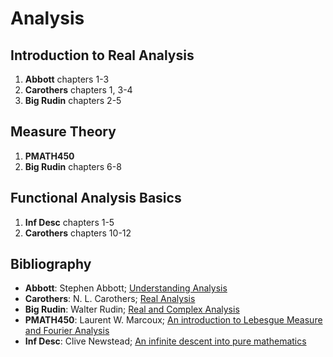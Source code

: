 # Analysis

## Introduction to Real Analysis
1. **Abbott** chapters 1-3
2. **Carothers** chapters 1, 3-4
3. **Big Rudin** chapters 2-5

## Measure Theory
1. **PMATH450**
2. **Big Rudin** chapters 6-8

## Functional Analysis Basics
1. **Inf Desc** chapters 1-5
2. **Carothers** chapters 10-12 

## Bibliography
* **Abbott**: Stephen Abbott; [Understanding Analysis](http://ndl.ethernet.edu.et/bitstream/123456789/88631/1/2015_Book_UnderstandingAnalysis.pdf)
* **Carothers**: N. L. Carothers; [Real Analysis](https://s2pnd-matematika.fkip.unpatti.ac.id/wp-content/uploads/2019/03/N.-L.-Carothers-Real-analysis-Cambridge-University-Press-2000.pdf)
* **Big Rudin**: Walter Rudin; [Real and Complex Analysis](https://perso.telecom-paristech.fr/decreuse/_downloads/c22155fef582344beb326c1f44f437d2/rudin.pdf)
* **PMATH450**: Laurent W. Marcoux; [An introduction to Lebesgue Measure and Fourier Analysis](https://www.math.uwaterloo.ca/~lwmarcou/notes/pmath450.pdf)
* **Inf Desc**: Clive Newstead; [An infinite descent into pure mathematics](https://infinitedescent.xyz/dl/infdesc.pdf)

